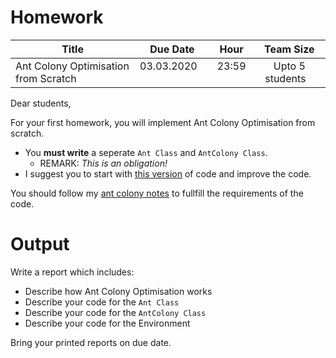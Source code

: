# Homework

| Title   | Due Date        | Hour           |Team Size           |
| ------------- | ------------- |:-------------:|:-------------:|
|      Ant Colony Optimisation from Scratch         | 03.03.2020       | 23:59           | Upto 5 students          |


Dear students,

For your first homework, you will implement Ant Colony Optimisation from scratch. 
 - You __must write__ a seperate `Ant Class` and `AntColony Class`. 
   - REMARK: _This is an obligation!_
 - I suggest you to start with [this version](https://nbviewer.jupyter.org/github/uzay00/CMPE373/blob/master/2020/3%20KarincaKolonisi/KarıncaKolonisi%20v0.ipynb) of code and improve the code.
 
You should follow my [ant colony notes](https://nbviewer.jupyter.org/github/uzay00/CMPE373/blob/master/2020/3%20KarincaKolonisi/ant_uzay.pdf) to fullfill the requirements of the code.

# Output
Write a report which includes:
 - Describe how Ant Colony Optimisation works
 - Describe your code for the `Ant Class`
 - Describe your code for the `AntColony Class`
 - Describe your code for the Environment
 
Bring your printed reports on due date.



